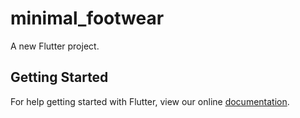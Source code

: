 # minimal_footwear

A new Flutter project.

## Getting Started

For help getting started with Flutter, view our online
[documentation](https://flutter.io/).
